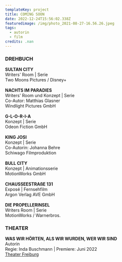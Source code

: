 ```yaml
---
templateKey: project
title: COMING SOON
date: 2022-12-24T15:56:02.338Z
featuredimage: /img/photo_2021-08-27-16.56.26.jpeg
tags:
  - autorin
  - film
credits: .nan
---
```

### **DREHBUCH**

**SULTAN CITY**\
Writers' Room | Serie\
Two Moons Pictures / Disney+\
\
**NACHTS IM PARADIES**\
Writers' Room und Konzept | Serie\
Co-Autor: Matthias Glasner\
Windlight Pictures GmbH\
\
**G-L-O-R-I-A**\
Konzept | Serie\
Odeon Fiction GmbH \
\
**KING JOSI**\
Konzept | Serie\
Co-Autorin: Johanna Behre\
Schiwago Filmproduktion  \
\
**BULL CITY** \
Konzept | Animationsserie \
MotionWorks GmbH  \
\
**CHAUSSEESTRAßE 131** \
Exposé | Fernsehfilm \
Argon Verlag AVE GmbH    \
\
**DIE PROPELLERINSEL** \
Writers Room | Serie \
MotionWorks / Warnerbros.

### **THEATER**

**WAS WIR HÖRTEN, ALS WIR WURDEN, WER WIR SIND**\
Autorin \
Regie: Inda Buschmann | Premiere: Juni 2022  \
[Theater Freiburg](https://theater.freiburg.de/de_DE/home)